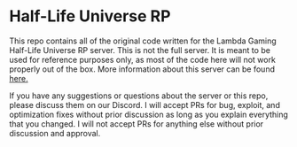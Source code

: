 # Half-Life Universe RP
This repo contains all of the original code written for the Lambda Gaming Half-Life Universe RP server. This is not the full server. It is meant to be used for reference purposes only, as most of the code here will not work properly out of the box. More information about this server can be found [here.](https://lambdagaming.github.io/hlurp/main.html)

If you have any suggestions or questions about the server or this repo, please discuss them on our Discord. I will accept PRs for bug, exploit, and optimization fixes without prior discussion as long as you explain everything that you changed. I will not accept PRs for anything else without prior discussion and approval.
